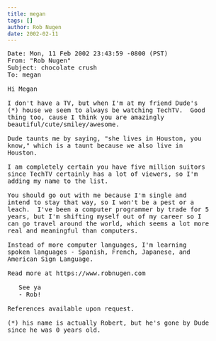 ```yaml
---
title: megan
tags: []
author: Rob Nugen
date: 2002-02-11
---
```


<pre>
Date: Mon, 11 Feb 2002 23:43:59 -0800 (PST) 
From: "Rob Nugen"
Subject: chocolate crush 
To: megan
 
Hi Megan

I don't have a TV, but when I'm at my friend Dude's
(*) house we seem to always be watching TechTV.  Good
thing too, cause I think you are amazingly
beautiful/cute/smiley/awesome.

Dude taunts me by saying, "she lives in Houston, you
know," which is a taunt because we also live in
Houston.

I am completely certain you have five million suitors
since TechTV certainly has a lot of viewers, so I'm
adding my name to the list.

You should go out with me because I'm single and
intend to stay that way, so I won't be a pest or a
leach.  I've been a computer programmer by trade for 5
years, but I'm shifting myself out of my career so I
can go travel around the world, which seems a lot more
real and meaningful than computers.

Instead of more computer languages, I'm learning
spoken languages - Spanish, French, Japanese, and
American Sign Language.

Read more at https://www.robnugen.com

   See ya
   - Rob!

References available upon request.

(*) his name is actually Robert, but he's gone by Dude
since he was 0 years old.
</pre>
